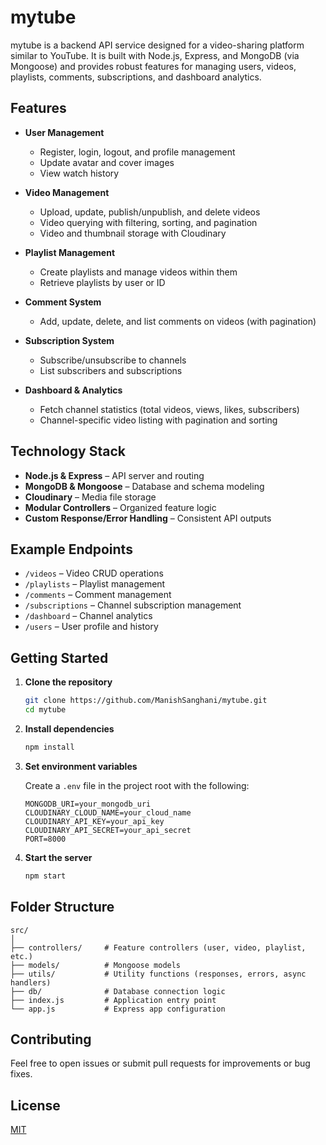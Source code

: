 # mytube

mytube is a backend API service designed for a video-sharing platform similar to YouTube. It is built with Node.js, Express, and MongoDB (via Mongoose) and provides robust features for managing users, videos, playlists, comments, subscriptions, and dashboard analytics.

## Features

- **User Management**
  - Register, login, logout, and profile management
  - Update avatar and cover images
  - View watch history

- **Video Management**
  - Upload, update, publish/unpublish, and delete videos
  - Video querying with filtering, sorting, and pagination
  - Video and thumbnail storage with Cloudinary

- **Playlist Management**
  - Create playlists and manage videos within them
  - Retrieve playlists by user or ID

- **Comment System**
  - Add, update, delete, and list comments on videos (with pagination)

- **Subscription System**
  - Subscribe/unsubscribe to channels
  - List subscribers and subscriptions

- **Dashboard & Analytics**
  - Fetch channel statistics (total videos, views, likes, subscribers)
  - Channel-specific video listing with pagination and sorting

## Technology Stack

- **Node.js & Express** – API server and routing
- **MongoDB & Mongoose** – Database and schema modeling
- **Cloudinary** – Media file storage
- **Modular Controllers** – Organized feature logic
- **Custom Response/Error Handling** – Consistent API outputs

## Example Endpoints

- `/videos` – Video CRUD operations
- `/playlists` – Playlist management
- `/comments` – Comment management
- `/subscriptions` – Channel subscription management
- `/dashboard` – Channel analytics
- `/users` – User profile and history

## Getting Started

1. **Clone the repository**
   ```bash
   git clone https://github.com/ManishSanghani/mytube.git
   cd mytube
   ```

2. **Install dependencies**
   ```bash
   npm install
   ```

3. **Set environment variables**

   Create a `.env` file in the project root with the following:
   ```
   MONGODB_URI=your_mongodb_uri
   CLOUDINARY_CLOUD_NAME=your_cloud_name
   CLOUDINARY_API_KEY=your_api_key
   CLOUDINARY_API_SECRET=your_api_secret
   PORT=8000
   ```

4. **Start the server**
   ```bash
   npm start
   ```

## Folder Structure

```
src/
│
├── controllers/     # Feature controllers (user, video, playlist, etc.)
├── models/          # Mongoose models
├── utils/           # Utility functions (responses, errors, async handlers)
├── db/              # Database connection logic
├── index.js         # Application entry point
└── app.js           # Express app configuration
```

## Contributing

Feel free to open issues or submit pull requests for improvements or bug fixes.

## License

[MIT](LICENSE)
